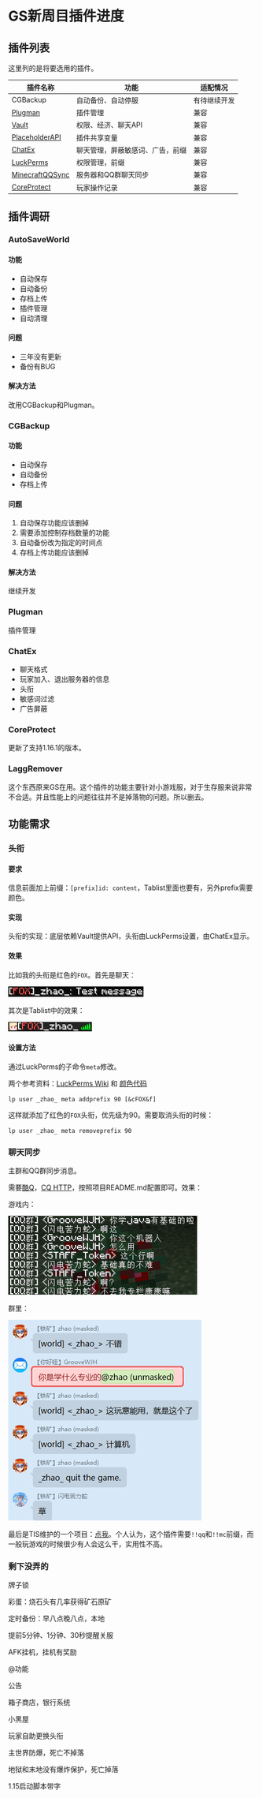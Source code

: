 # GS新周目插件进度

## 插件列表

这里列的是将要选用的插件。

| 插件名称                                                     | 功能                             | 适配情况     |
| ------------------------------------------------------------ | -------------------------------- | ------------ |
| CGBackup                                                     | 自动备份、自动停服               | 有待继续开发 |
| [Plugman](https://dev.bukkit.org/projects/plugman)           | 插件管理                         | 兼容         |
| [Vault](https://www.spigotmc.org/resources/vault.34315/)     | 权限、经济、聊天API              | 兼容         |
| [PlaceholderAPI](https://www.spigotmc.org/resources/placeholderapi.6245/) | 插件共享变量                     | 兼容         |
| [ChatEx](https://www.spigotmc.org/resources/chatex.71041/)   | 聊天管理，屏蔽敏感词、广告，前缀 | 兼容         |
| [LuckPerms](https://luckperms.net/)                          | 权限管理，前缀                   | 兼容         |
| [MinecraftQQSync](https://github.com/mcwmstudio/MC2QQ)       | 服务器和QQ群聊天同步             | 兼容         |
| [CoreProtect](https://www.spigotmc.org/resources/coreprotect.8631/) | 玩家操作记录                     | 兼容         |

## 插件调研

### AutoSaveWorld

#### 功能

* 自动保存
* 自动备份
* 存档上传
* 插件管理
* 自动清理

#### 问题

* 三年没有更新
* 备份有BUG

#### 解决方法

改用CGBackup和Plugman。

### CGBackup

#### 功能

* 自动保存
* 自动备份
* 存档上传

#### 问题

1. 自动保存功能应该删掉
2. 需要添加控制存档数量的功能
3. 自动备份改为指定的时间点
4. 存档上传功能应该删掉

#### 解决方法

继续开发

### Plugman

插件管理

### ChatEx

* 聊天格式
* 玩家加入、退出服务器的信息
* 头衔
* 敏感词过滤
* 广告屏蔽

### CoreProtect

更新了支持1.16.1的版本。

### LaggRemover

这个东西原来GS在用。这个插件的功能主要针对小游戏服，对于生存服来说非常不合适。并且性能上的问题往往并不是掉落物的问题。所以删去。

## 功能需求

### 头衔

#### 要求

信息前面加上前缀：`[prefix]id: content`，Tablist里面也要有，另外prefix需要颜色。

#### 实现

头衔的实现：底层依赖Vault提供API，头衔由LuckPerms设置，由ChatEx显示。

#### 效果

比如我的头衔是红色的`FOX`。首先是聊天：

![头衔聊天展示](./images/prefix_message.png)

其次是Tablist中的效果：

![头衔Tablist展示](./images/prefix_tablist.png)

#### 设置方法

通过LuckPerms的子命令`meta`修改。

两个参考资料：[LuckPerms Wiki](https://luckperms.net/wiki/Meta-Commands) 和 [颜色代码](https://minecraft.gamepedia.com/Formatting_codes)

```
lp user _zhao_ meta addprefix 90 [&cFOX&f]
```

这样就添加了红色的`FOX`头衔，优先级为90。需要取消头衔的时候：

```
lp user _zhao_ meta removeprefix 90
```

### 聊天同步

主群和QQ群同步消息。

需要[酷Q](https://cqp.cc/)，[CQ HTTP](https://github.com/richardchien/coolq-http-api)，按照项目README.md配置即可。效果：

游戏内：

![游戏内聊天截图](./images/chat_in_game.png)

群里：

![群里聊天截图](./images/chat_in_group.png)

最后是TIS维护的一个项目：[点我](https://github.com/TISUnion/ChatBridge)。个人认为，这个插件需要`!!qq`和`!!mc`前缀，而一般玩游戏的时候很少有人会这么干，实用性不高。

### 剩下没弄的

牌子锁

彩蛋：烧石头有几率获得矿石原矿

定时备份：早八点晚八点，本地

提前5分钟、1分钟、30秒提醒关服

AFK挂机，挂机有奖励

@功能

公告

箱子商店，银行系统

小黑屋

玩家自助更换头衔

主世界防爆，死亡不掉落

地狱和末地没有爆炸保护，死亡掉落

1.15启动脚本带字